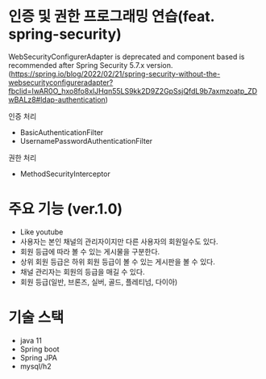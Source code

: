 # 인증 및 권한 프로그래밍 연습(feat. spring-security)


WebSecurityConfigurerAdapter is deprecated and component based is recommended after Spring Security 5.7.x version.
(https://spring.io/blog/2022/02/21/spring-security-without-the-websecurityconfigureradapter?fbclid=IwAR0O_hxo8fo8xlJHqn55LS9kk2D9Z2GpSsjQfdL9b7axmzoatp_ZDwBALz8#ldap-authentication)

인증 처리
- BasicAuthenticationFilter
- UsernamePasswordAuthenticationFilter


권한 처리
- MethodSecurityInterceptor 



# 주요 기능 (ver.1.0)
- Like youtube
- 사용자는 본인 채널의 관리자이지만 다른 사용자의 회원일수도 있다. 
- 회원 등급에 따라 볼 수 있는 게시물을 구분한다. 
- 상위 회원 등급은 하위 회원 등급이 볼 수 있는 게시판을 볼 수 있다.
- 채널 관리자는 회원의 등급을 매길 수 있다.
- 회원 등급(일반, 브론즈, 실버, 골드, 플레티넘, 다이아)


# 기술 스택
- java 11
- Spring boot
- Spring JPA
- mysql/h2



